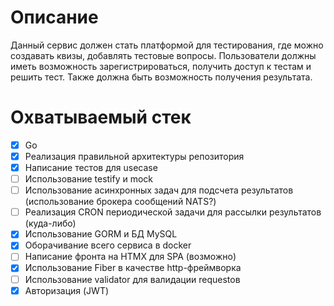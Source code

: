 # Описание
Данный сервис должен стать платформой для тестирования, где можно создавать квизы, добавлять тестовые вопросы. Пользователи должны иметь возможность зарегистрироваться, получить доступ к тестам и решить тест. Также должна быть возможность получения результата.

# Охватываемый стек
- [x] Go
- [x] Реализация правильной архитектуры репозитория
- [x] Написание тестов для usecase
- [ ] Использование testify и mock
- [ ] Использование асинхронных задач для подсчета результатов (использование брокера сообщений NATS?)
- [ ] Реализация CRON периодической задачи для рассылки результатов (куда-либо)
- [x] Использование GORM и БД MySQL
- [x] Оборачивание всего сервиса в docker
- [ ] Написание фронта на HTMX для SPA (возможно)
- [x] Использование Fiber в качестве http-фреймворка
- [ ] Использование validator для валидации requestов
- [x] Авторизация (JWT)
